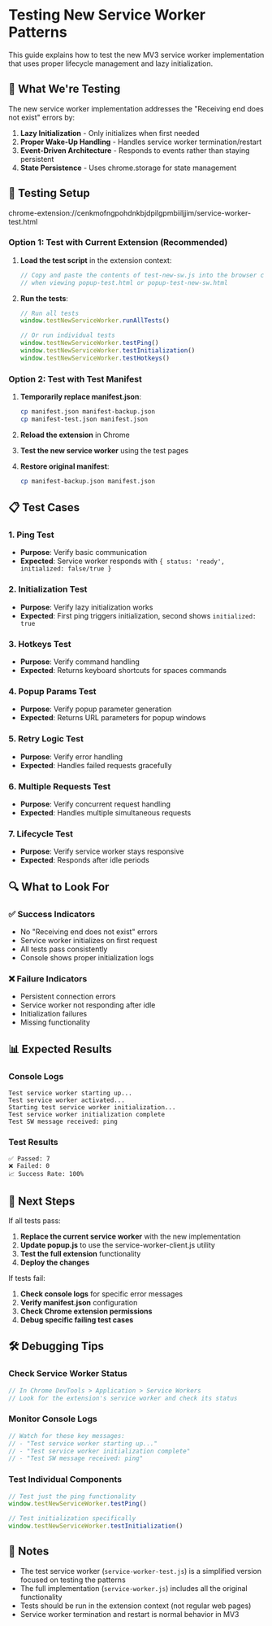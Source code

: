 # Testing New Service Worker Patterns

This guide explains how to test the new MV3 service worker implementation that uses proper lifecycle management and lazy initialization.

## 🎯 What We're Testing

The new service worker implementation addresses the "Receiving end does not exist" errors by:

1. **Lazy Initialization** - Only initializes when first needed
2. **Proper Wake-Up Handling** - Handles service worker termination/restart
3. **Event-Driven Architecture** - Responds to events rather than staying persistent
4. **State Persistence** - Uses chrome.storage for state management

## 🧪 Testing Setup

chrome-extension://cenkmofngpohdnkbjdpilgpmbiiljjim/service-worker-test.html

### Option 1: Test with Current Extension (Recommended)

1. **Load the test script** in the extension context:

   ```javascript
   // Copy and paste the contents of test-new-sw.js into the browser console
   // when viewing popup-test.html or popup-test-new-sw.html
   ```
2. **Run the tests**:

   ```javascript
   // Run all tests
   window.testNewServiceWorker.runAllTests()

   // Or run individual tests
   window.testNewServiceWorker.testPing()
   window.testNewServiceWorker.testInitialization()
   window.testNewServiceWorker.testHotkeys()
   ```

### Option 2: Test with Test Manifest

1. **Temporarily replace manifest.json**:

   ```bash
   cp manifest.json manifest-backup.json
   cp manifest-test.json manifest.json
   ```
2. **Reload the extension** in Chrome
3. **Test the new service worker** using the test pages
4. **Restore original manifest**:

   ```bash
   cp manifest-backup.json manifest.json
   ```

## 📋 Test Cases

### 1. Ping Test

- **Purpose**: Verify basic communication
- **Expected**: Service worker responds with `{ status: 'ready', initialized: false/true }`

### 2. Initialization Test

- **Purpose**: Verify lazy initialization works
- **Expected**: First ping triggers initialization, second shows `initialized: true`

### 3. Hotkeys Test

- **Purpose**: Verify command handling
- **Expected**: Returns keyboard shortcuts for spaces commands

### 4. Popup Params Test

- **Purpose**: Verify popup parameter generation
- **Expected**: Returns URL parameters for popup windows

### 5. Retry Logic Test

- **Purpose**: Verify error handling
- **Expected**: Handles failed requests gracefully

### 6. Multiple Requests Test

- **Purpose**: Verify concurrent request handling
- **Expected**: Handles multiple simultaneous requests

### 7. Lifecycle Test

- **Purpose**: Verify service worker stays responsive
- **Expected**: Responds after idle periods

## 🔍 What to Look For

### ✅ Success Indicators

- No "Receiving end does not exist" errors
- Service worker initializes on first request
- All tests pass consistently
- Console shows proper initialization logs

### ❌ Failure Indicators

- Persistent connection errors
- Service worker not responding after idle
- Initialization failures
- Missing functionality

## 📊 Expected Results

### Console Logs

```
Test service worker starting up...
Test service worker activated...
Starting test service worker initialization...
Test service worker initialization complete
Test SW message received: ping
```

### Test Results

```
✅ Passed: 7
❌ Failed: 0
📈 Success Rate: 100%
```

## 🚀 Next Steps

If all tests pass:

1. **Replace the current service worker** with the new implementation
2. **Update popup.js** to use the service-worker-client.js utility
3. **Test the full extension** functionality
4. **Deploy the changes**

If tests fail:

1. **Check console logs** for specific error messages
2. **Verify manifest.json** configuration
3. **Check Chrome extension permissions**
4. **Debug specific failing test cases**

## 🛠️ Debugging Tips

### Check Service Worker Status

```javascript
// In Chrome DevTools > Application > Service Workers
// Look for the extension's service worker and check its status
```

### Monitor Console Logs

```javascript
// Watch for these key messages:
// - "Test service worker starting up..."
// - "Test service worker initialization complete"
// - "Test SW message received: ping"
```

### Test Individual Components

```javascript
// Test just the ping functionality
window.testNewServiceWorker.testPing()

// Test initialization specifically
window.testNewServiceWorker.testInitialization()
```

## 📝 Notes

- The test service worker (`service-worker-test.js`) is a simplified version focused on testing the patterns
- The full implementation (`service-worker.js`) includes all the original functionality
- Tests should be run in the extension context (not regular web pages)
- Service worker termination and restart is normal behavior in MV3
